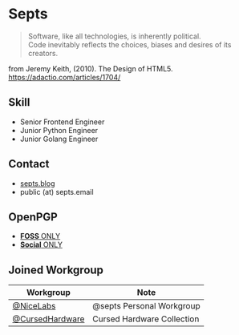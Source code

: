 # Septs

> Software, like all technologies, is inherently political. \
> Code inevitably reflects the choices, biases and desires of its creators.

from Jeremy Keith, (2010). The Design of HTML5. <https://adactio.com/articles/1704/>

## Skill

- Senior Frontend Engineer
- Junior Python Engineer
- Junior Golang Engineer

## Contact

- [septs.blog](https://septs.blog)
- public (at) septs.email

## OpenPGP

- [**FOSS** ONLY](openpgp/foss.gpg)
- [**Social** ONLY](openpgp/social.gpg)

## Joined Workgroup

| Workgroup         | Note                       |
| ----------------- | -------------------------- |
| [@NiceLabs]       | @septs Personal Workgroup  |
| [@CursedHardware] | Cursed Hardware Collection |

[@NiceLabs]: https://github.com/NiceLabs
[@CursedHardware]: https://github.com/CursedHardware
